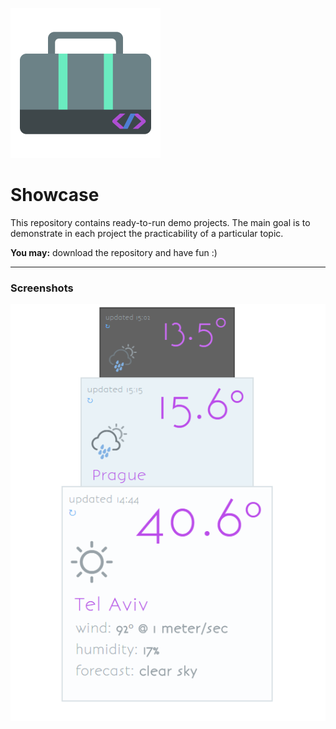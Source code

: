 ![project-poster][poster]

[poster]:https://raw.githubusercontent.com/ymz-rocks/emblems/master/showcase/logo.png "Showcase repository"

# Showcase

This repository contains ready-to-run demo projects. The main goal is to demonstrate in each project the practicability of a particular topic.

**You may:** download the repository and have fun :)


---


### Screenshots

![](https://raw.githubusercontent.com/ymz-rocks/Showcase/master/OpenWeatherApi/weather%20widget.png "Open Weather Api current weather widget")


